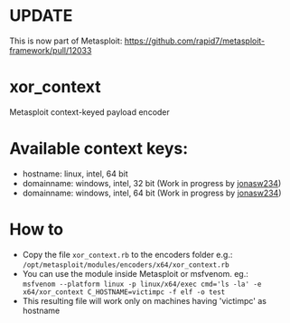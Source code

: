 # UPDATE
This is now part of Metasploit: https://github.com/rapid7/metasploit-framework/pull/12033

# xor_context
Metasploit context-keyed payload encoder

# Available context keys:
- hostname: linux, intel, 64 bit
- domainname: windows, intel, 32 bit (Work in progress by [jonasw234](https://github.com/jonasw234))
- domainname: windows, intel, 64 bit (Work in progress by [jonasw234](https://github.com/jonasw234))
# How to
- Copy the file `xor_context.rb` to the encoders folder e.g.: `/opt/metasploit/modules/encoders/x64/xor_context.rb`
- You can use the module inside Metasploit or msfvenom. eg.:  
`msfvenom --platform linux -p linux/x64/exec cmd='ls -la' -e x64/xor_context C_HOSTNAME=victimpc -f elf -o test`  
- This resulting file will work only on machines having 'victimpc' as hostname
